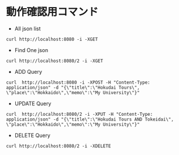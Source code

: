 # 動作確認用コマンド
- All json list 
```
curl http://localhost:8080 -i -XGET
```
- Find One json
```
curl http://localhost:8080/2 -i -XGET
```
- ADD Query
```
curl  http://localhost:8080 -i -XPOST -H "Content-Type: application/json" -d "{\"title\":\"Hokudai Tours\", \"place\":\"Hokkaido\",\"memo\":\"My University\"}"
```
- UPDATE Query
```
curl  http://localhost:8080/2 -i -XPUT -H "Content-Type: application/json" -d "{\"title\":\"Hokudai Tours AND Tokeidai\", \"place\":\"Hokkaido\",\"memo\":\"My University\"}"
```
- DELETE Query
```
curl http://localhost:8080/2 -i -XDELETE
```

